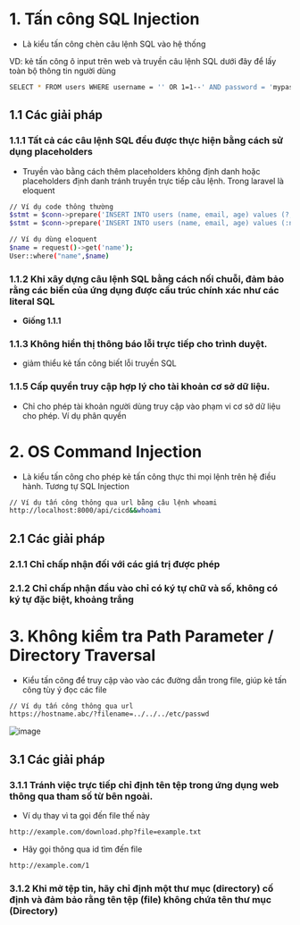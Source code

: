 # 1. Tấn công SQL Injection
  - Là kiểu tấn công chèn câu lệnh SQL vào hệ thống

VD: kẻ tấn công ô input trên web và truyền câu lệnh SQL dưới đây để lấy toàn bộ thông tin người dùng
```sh
SELECT * FROM users WHERE username = '' OR 1=1--' AND password = 'mypass'
```

## 1.1 Các giải pháp
### 1.1.1 Tất cả các câu lệnh SQL đều được thực hiện bằng cách sử dụng placeholders
  - Truyền vào bằng cách thêm placeholders không định danh hoặc placeholders định danh tránh truyền trực tiếp câu lệnh. Trong laravel là eloquent

```sh
// Ví dụ code thông thường
$stmt = $conn->prepare('INSERT INTO users (name, email, age) values (?, ?, ?)');
$stmt = $conn->prepare('INSERT INTO users (name, email, age) values (:name, :mail, :age)');
```

```sh
// Ví dụ dùng eloquent
$name = request()->get('name');
User::where("name",$name)
```
### 1.1.2 Khi xây dựng câu lệnh SQL bằng cách nối chuỗi, đảm bảo rằng các biến của ứng dụng được cấu trúc chính xác như các literal SQL
  - **Giống 1.1.1**
### 1.1.3 Không hiển thị thông báo lỗi trực tiếp cho trình duyệt.
  - giảm thiểu kẻ tấn công biết lỗi truyền SQL
### 1.1.5 Cấp quyền truy cập hợp lý cho tài khoản cơ sở dữ liệu.
  - Chỉ cho phép tài khoản người dùng truy cập vào phạm vi cơ sở dữ liệu cho phép. Ví dụ phân quyền

# 2. OS Command Injection
  - Là kiểu tấn công cho phép kẻ tấn công thực thi mọi lệnh trên hệ điều hành. Tương tự SQL Injection
  
```sh
// Ví dụ tấn công thông qua url bằng câu lệnh whoami
http://localhost:8000/api/cicd&&whoami
```
## 2.1 Các giải pháp
### 2.1.1 Chỉ chấp nhận đối với các giá trị được phép
### 2.1.2 Chỉ chấp nhận đầu vào chỉ có ký tự chữ và số, không có ký tự đặc biệt, khoảng trắng

# 3. Không kiểm tra Path Parameter / Directory Traversal
- Kiểu tấn công để truy cập vào vào các đường dẫn trong file, giúp kẻ tấn công tùy ý đọc các file
```sh
// Ví dụ tấn công thông qua url
https://hostname.abc/?filename=../../../etc/passwd
```

![image](https://github.com/NguyenTungBach/bach_interview/assets/78024702/814dc376-1e7a-4017-8fd0-4a9393c53339)

## 3.1 Các giải pháp
### 3.1.1 Tránh việc trực tiếp chỉ định tên tệp trong ứng dụng web thông qua tham số từ bên ngoài.
  - Ví dụ thay vì ta gọi đến file thế này
```sh
http://example.com/download.php?file=example.txt
```
  - Hãy gọi thông qua id tìm đến file
```sh
http://example.com/1
```
### 3.1.2 Khi mở tệp tin, hãy chỉ định một thư mục (directory) cố định và đảm bảo rằng tên tệp (file) không chứa tên thư mục (Directory)
